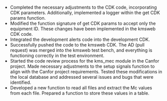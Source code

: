 - Completed the necessary adjustments to the CDK code, incorporating CDK parameters. Additionally, implemented a logger within the get CDK params function.
- Modified the function signature of get CDK params to accept only the equipment ID. These changes have been implemented in the kmsweb CDK code.
- Integrated the development alerts code into the development CDK.
- Successfully pushed the code to the kmsweb CDK. The AD (pull request) was merged into the kmsweb test bench, and everything is functioning correctly in the test environment.
- Started the code review process for the kms_mec module in the Canfor project. Made necessary adjustments to the setup signals function to align with the Canfor project requirements. Tested these modifications in the local database and addressed several issues and bugs that were identified.
- Developed a new function to read all files and extract the Mc values from each file. Prepared a function to store these values in a table.
